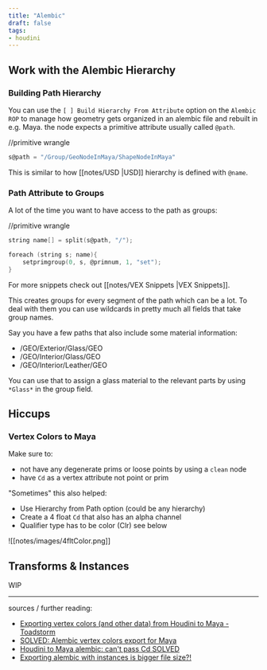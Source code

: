 ```yaml
---
title: "Alembic"
draft: false
tags:
- houdini
---
```


## Work with the Alembic Hierarchy

### Building Path Hierarchy

You can use the `[ ] Build Hierarchy From Attribute` option on the `Alembic ROP` to manage how geometry gets organized in an alembic file and rebuilt in e.g. Maya. the node expects a primitive attribute usually called `@path`.

//primitive wrangle

```C
s@path = "/Group/GeoNodeInMaya/ShapeNodeInMaya"
```

This is similar to how [[notes/USD |USD]] hierarchy is defined with `@name`.

### Path Attribute to Groups

A lot of the time you want to have access to the path as groups:

//primitive wrangle

```C
string name[] = split(s@path, "/");

foreach (string s; name){
    setprimgroup(0, s, @primnum, 1, "set");
} 
```

For more snippets check out [[notes/VEX Snippets |VEX Snippets]].

This creates groups for every segment of the path which can be a lot. To deal with them you can use wildcards in pretty much all fields that take group names.

Say you have a few paths that also include some material information:

- /GEO/Exterior/Glass/GEO
- /GEO/Interior/Glass/GEO
- /GEO/Interior/Leather/GEO

You can use that to assign a glass material to the relevant parts by using `*Glass*` in the group field.

## Hiccups

### Vertex Colors to Maya

Make sure to:
- not have any degenerate prims or loose points by using a `clean` node
- have `Cd` as a vertex attribute not point or prim

"Sometimes" this also helped:
- Use Hierarchy from Path option (could be any hierarchy)
- Create a 4 float `Cd` that also has an alpha channel
- Qualifier type has to be color (Clr) see below

![[notes/images/4fltColor.png]]

## Transforms & Instances

WIP

---

sources / further reading:
- [Exporting vertex colors (and other data) from Houdini to Maya - Toadstorm](https://www.toadstorm.com/blog/?p=240)
- [SOLVED: Alembic vertex colors export for Maya](https://www.sidefx.com/forum/topic/38939/?page=1#post-178401)
- [Houdini to Maya alembic: can't pass Cd SOLVED](https://www.sidefx.com/forum/topic/84355/?page=1#post-364666)
- [Exporting alembic with instances is bigger file size?!](https://www.sidefx.com/forum/topic/84766/)

